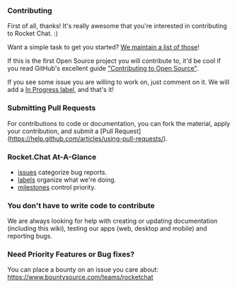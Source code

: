 ### Contributing
First of all, thanks! It's really awesome that you're interested in contributing to Rocket Chat. :)

Want a simple task to get you started? [We maintain a list of those](https://github.com/RocketChat/Rocket.Chat/labels/contrib%3A%20easy)!

If this is the first Open Source project you will contribute to, it'd be cool if you read GitHub's excellent guide ["Contributing to Open Source"](https://guides.github.com/activities/contributing-to-open-source/).

If you see some issue you are willing to work on, just comment on it. We will add a [In Progress label](https://github.com/RocketChat/Rocket.Chat/labels/stat%3A%20in%20progress), and that's it!

### Submitting Pull Requests
For contributions to code or documentation, you can fork the material, apply your contribution, and submit a [Pull Request] (https://help.github.com/articles/using-pull-requests/).

### Rocket.Chat At-A-Glance
* [issues](https://github.com/RocketChat/Rocket.Chat/issues) categorize bug reports. 
* [labels](https://github.com/RocketChat/Rocket.Chat/labels) organize what we're doing. 
* [milestones](https://github.com/RocketChat/Rocket.Chat/milestones) control priority.

### You don't have to write code to contribute
We are always looking for help with creating or updating documentation (including this wiki), testing our apps (web, desktop and mobile) and reporting bugs. 

### Need Priority Features or Bug fixes? 
You can place a bounty on an issue you care about: https://www.bountysource.com/teams/rocketchat
